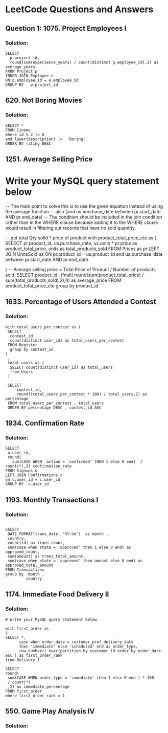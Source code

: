 # LeetCode Questions and Answers

## Question 1: 1075. Project Employees I

### Solution:
```
SELECT 
  p.project_id,
  round(sum(experience_years) / count(distinct p.employee_id),2) as average_years
FROM Project p 
INNER JOIN Employee e 
ON p.employee_id = e.employee_id 
GROUP BY   p.project_id
```


##  620. Not Boring Movies

### Solution:
```
SELECT *
FROM Cinema
where id % 2 != 0 
and lower(description) !=  'boring'
ORDER BY rating DESC
```


## 1251. Average Selling Price
# Write your MySQL query statement below

-- The main point to solve this is to use the given equation instead of using the average function
-- also (and us.purchase_date between pr.start_date AND pr.end_date)
-- The condition should be included in the join condition rather than in the WHERE clause because adding it to the WHERE clause would result in filtering out records that have no sold quantity.

 -- get total Qty solid * price of product 
with product_total_price_cte as (
SELECT 
  pr.product_id,
  us.purchase_date,
  us.units * pr.price as product_total_price,
  units as total_products_sold
FROM Prices as pr 
LEFT JOIN UnitsSold us 
ON pr.product_id = us.product_id
and us.purchase_date between pr.start_date AND pr.end_date

)
-- Average selling price = Total Price of Product / Number of products sold.
SELECT product_id , 
       ifnull(
         round(sum(product_total_price) / sum(total_products_sold),2),0) as average_price
FROM product_total_price_cte
group by product_id ```



##  1633. Percentage of Users Attended a Contest

### Solution:
```
with total_users_per_contest as (
 SELECT 
  contest_id,
  count(distinct user_id) as total_users_per_contest
 FROM Register
  group by contest_id
)
 , 
 total_users as (
  SELECT count(distinct user_id) as total_users 
  from Users 
 )

 SELECT 
     contest_id,
     round((total_users_per_contest * 100) / total_users,2) as percentage
 FROM total_users_per_contest , total_users
 ORDER BY percentage DESC , contest_id ASC 
```



##  1934. Confirmation Rate

### Solution:
```
SELECT 
 u.user_id,
 round(
   sum(CASE WHEN  action = 'confirmed' THEN 1 else 0 end)  / count(*),2) confirmation_rate
FROM Signups u 
LEFT JOIN Confirmations c 
on u.user_id = c.user_id
GROUP BY  u.user_id
```




##  1193. Monthly Transactions I

### Solution:
```

SELECT 
 DATE_FORMAT(trans_date, '%Y-%m')  as month ,
 country,
 count(id) as trans_count,
 sum(case when state = 'approved' then 1 else 0 end) as approved_count,
 sum(amount) as trans_total_amount,
 sum(case when state = 'approved' then amount else 0 end) as approved_total_amount
FROM Transactions
group by  month ,
         country
```



## 1174. Immediate Food Delivery II

### Solution:
```
# Write your MySQL query statement below

with first_order as 
(
SELECT *,
      case when order_date = customer_pref_delivery_date
      then 'immediate' else 'scheduled' end as order_type,
      row_number() over(partition by customer_id order by order_date asc ) as first_order_rank
from Delivery ) 

SELECT 
round(
 sum(CASE WHEN order_type = 'immediate' then 1 else 0 end ) * 100
 / count(*)
 ,2) as immediate_percentage
FROM first_order
where first_order_rank = 1 
```

## 550. Game Play Analysis IV
### Solution:
```

